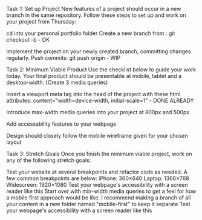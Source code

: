 
Task 1: Set up Project
New features of a project should occur in a new branch in the same repository. Follow these steps to set up and work on your project from Thursday:

 cd into your personal portfolio folder
 Create a new branch from <firstName-lastName>:
git checkout -b <firstName-lastName-day2> - OK

 Implement the project on your newly created <firstName-lastName-day2> branch, committing changes regularly.
 Push commits: git push origin <firstName-lastName-day2> - WIP

Task 2: Minimum Viable Product
Use the checklist below to guide your work today. Your final product should be presentable at mobile, tablet and a desktop-width. (Create 3 media queries)

 Insert a viewport meta tag into the head of the project with these html attributes: content="width=device-width, initial-scale=1" - DONE ALREADY

 Introduce max-width media queries into your project at 800px and 500px

 Add accessability features to your webpage
 
 Design should closely follow the mobile wireframe given for your chosen layout


Task 3: Stretch Goals
Once you finish the minimum viable project, work on any of the following stretch goals:

 Test your website at several breakpoints and refactor code as needed. A few common breakpoints are below:
 iPhone: 360×640
 Laptop: 1366×768
 Widescreen: 1920×1080
 Test your webpage's accessibility with a screen reader like this
 Start over with min-width media queries to get a feel for how a mobile first approach would be like. I recommend making a branch of all your content in a new folder named "mobile-first" to keep it separate
 Test your webpage's accessibility with a screen reader like this
